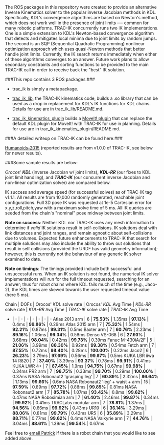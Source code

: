 The ROS packages in this repository were created to provide an alternative
Inverse Kinematics solver to the popular inverse Jacobian methods in KDL.
Specifically, KDL's convergence algorithms are based on Newton's method, which
does not work well in the presence of joint limits --- common for many robotic
platforms.  TRAC-IK concurrently runs two IK implementations.  One is a simple
extension to KDL's Newton-based convergence algorithm that detects and
mitigates local minima due to joint limits by random jumps.  The second is an
SQP (Sequential Quadratic Programming) nonlinear optimization approach which
uses quasi-Newton methods that better handle joint limits.  Currently, the IK
search returns immediately when either of these algorithms converges to an
answer.  Future work plans to allow secondary constraints and sorting
functions to be provided to the main TRAC-IK call in order to receive back the
"best" IK solution.

###This repo contains 3 ROS packages:###

- trac\_ik is simply a metapackage.  

- [trac\_ik\_lib](https://bitbucket.org/traclabs/trac_ik/src/HEAD/trac_ik_lib), the TRAC-IK kinematics code,
builds a .so library that can be used as a drop in replacement for KDL's IK
functions for KDL chains. Details for use are in trac\_ik\_lib/README.md.

- [trac\_ik\_kinematics\_plugin](https://bitbucket.org/traclabs/trac_ik/src/HEAD/trac_ik_kinematics_plugin) builds a [MoveIt! plugin](http://moveit.ros.org/documentation/concepts/#kinematics) that can
replace the default KDL plugin for MoveIt! with TRAC-IK for use in planning.
Details for use are in trac\_ik\_kinematics\_plugin/README.md.

###A detailed writeup on TRAC-IK can be found here:###

[Humanoids-2015](https://personal.traclabs.com/~pbeeson/publications/b2hd-Beeson-humanoids-15.html) (reported results are from v1.0.0 of TRAC-IK, see below for newer results).

###Some sample results are below: 

_Orocos' **KDL**_ (inverse Jacobian w/ joint limits), _**KDL-RR**_ (our fixes to KDL joint limit handling), and _**TRAC-IK**_ (our concurrent inverse Jacobian and non-linear optimization solver) are compared below.

IK success and average speed (for successful solves) as of TRAC-IK tag v1.1.1.  All results are from 10,000 randomly generated, reachable joint configurations.  Full 3D pose IK was requested at 1e-5 Cartesian error for x,y,z,roll,pitch,yaw with a maximum solve time of 5 ms.  All IK queries are seeded from the chain's "nominal" pose midway between joint limits.

**Note on success**: Neither KDL nor TRAC-IK uses any mesh information to determine if _valid_ IK solutions result in self-collisions.  IK solutions deal with link distances and joint ranges, and remain agnostic about self-collisions due to volumes.  Expected future enhancements to TRAC-IK that search for multiple solutions may also include the ability to throw out solutions that result in self collisions (provided the URDF has valid geometry information); however, this is currently not the behaviour of any generic IK solver examined to date.

**Note on timings**: The timings provided include both successful and unsuccessful runs.  When an IK solution is not found, the numerical IK solver implementations will run for the full timeout requested, searching for an answer; thus for robot chains where KDL fails much of the time (e.g., Jaco-2), the KDL times are skewed towards the user requested timeout value (here 5 ms).  

Chain | DOFs | Orocos' _KDL_ solve rate | Orocos' _KDL_ Avg Time | _KDL-RR_ solve rate | _KDL-RR_ Avg Time | _TRAC-IK_ solve rate | _TRAC-IK_ Avg Time
- | - | - | - | - | - | - | -
Atlas 2013 arm | 6 | **75.53%** | 1.35ms | **97.13%** | 0.4ms | **99.86%** | 0.29ms
Atlas 2015 arm | 7 | **75.32%** | 1.54ms | **92.21%** | 0.87ms | **99.31%** | 0.5ms
Baxter arm | 7 | **60.76%** | 2.23ms | **89.16%** | 1.06ms | **99.34%** | 0.58ms
Denso VS-068 | 6 | **27.93%** | 3.68ms | **98.04%** | 0.42ms | **99.73%** | 0.39ms
Fanuc M-430iA/2F | 5 | **21.06%** | 3.99ms | **88.30%** | 0.92ms | **99.38%** | 0.54ms
Fetch arm | 7 | **87.55%** | 0.72ms | **98.40%** | 0.28ms | **100.00%** | 0.22ms
Jaco2 | 6 | **26.23%** | 3.79ms | **97.69%** | 0.56ms | **99.67%** | 0.5ms
KUKA LBR iiwa 14 R820 | 7 | **37.40%** | 3.39ms | **93.37%** | 0.78ms | **99.91%** | 0.41ms
KUKA LWR 4+ | 7 | **67.45%** | 1.9ms | **94.75%** | 0.67ms | **99.98%** | 0.34ms
PR2 arm | 7 | **98.75%** | 0.33ms | **99.70%** | 0.29ms | **100.00%** | 0.37ms
NASA Robonaut2 'grasping leg' | 7 | **60.89%** | 2.32ms | **86.64%** | 1.13ms | **99.66%** | 0.6ms
NASA Robonaut2 'leg' + waist + arm | 15 | **97.59%** | 0.89ms | **97.72%** | 0.88ms | **99.85%** | 0.81ms
NASA Robonaut2 arm | 7 | **85.78%** | 1.07ms | **93.42%** | 0.8ms | **99.62%** | 0.47ms
NASA Robosimian arm | 7 | **61.40%** | 2.46ms | **99.87%** | 0.34ms | **99.92%** | 0.41ms
TRACLabs modular arm | 7 | **78.81%** | 1.37ms | **94.56%** | 0.66ms | **99.92%** | 0.43ms
UR10 | 6 | **36.14%** | 3.29ms | **88.06%** | 0.81ms | **99.79%** | 0.42ms
UR5 | 6 | **35.89%** | 3.29ms | **88.71%** | 0.77ms | **99.62%** | 0.4ms
NASA Valkyrie arm | 7 | **44.76%** | 3.04ms | **88.61%** | 1.39ms | **99.54%** | 0.67ms

Feel free to [email Patrick](mailto:pbeeson@traclabs.com) if there is a robot chain that you would like to see added above.